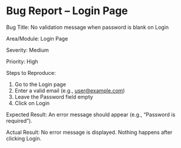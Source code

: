 # Bug Report – Login Page

Bug Title: No validation message when password is blank on Login  

Area/Module: Login Page  

Severity: Medium  

Priority: High  

Steps to Reproduce:
1. Go to the Login page  
2. Enter a valid email (e.g., user@example.com)  
3. Leave the Password field empty  
4. Click on Login 

Expected Result:
An error message should appear (e.g., “Password is required”).  

Actual Result:
No error message is displayed. Nothing happens after clicking Login.

